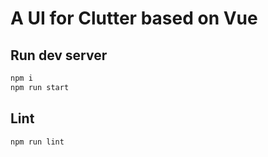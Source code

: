 # A UI for Clutter based on Vue

## Run dev server
```sh
npm i
npm run start
```

## Lint
```sh
npm run lint
```